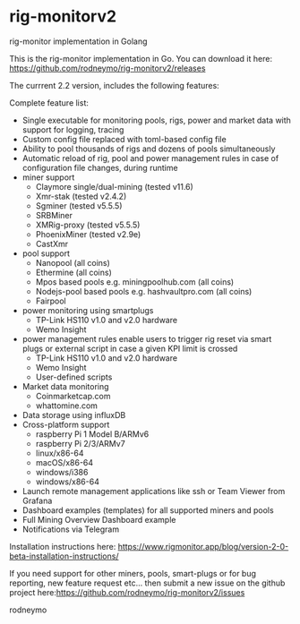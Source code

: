 # rig-monitorv2
rig-monitor implementation in Golang

This is the rig-monitor implementation in Go. You can download it here:  https://github.com/rodneymo/rig-monitorv2/releases

The currrent 2.2 version, includes the following features:

Complete feature list:
* Single executable for monitoring pools, rigs, power and market data with support for logging, tracing
* Custom config file replaced with toml-based config file
* Ability to pool thousands of rigs and dozens of pools simultaneously
* Automatic reload of rig, pool and power management rules in case of configuration file changes, during runtime
* miner support
  * Claymore single/dual-mining (tested v11.6)
  * Xmr-stak (tested v2.4.2)
  * Sgminer (tested v5.5.5)
  * SRBMiner
  * XMRig-proxy (tested v5.5.5)
  * PhoenixMiner (tested v2.9e)
  * CastXmr
* pool support
  * Nanopool (all coins)
  * Ethermine (all coins)
  * Mpos based pools e.g. miningpoolhub.com (all coins)
  * Nodejs-pool based pools e.g. hashvaultpro.com (all coins)
  * Fairpool
* power monitoring using smartplugs
  * TP-Link HS110 v1.0 and v2.0 hardware
  * Wemo Insight
* power management rules enable users to trigger rig reset via smart plugs or external script in case a given KPI limit is crossed
  * TP-Link HS110 v1.0 and v2.0 hardware
  * Wemo Insight
  * User-defined scripts
* Market data monitoring
  * Coinmarketcap.com
  * whattomine.com
* Data storage using influxDB
* Cross-platform support
  * raspberry Pi 1 Model B/ARMv6
  * raspberry Pi 2/3/ARMv7
  * linux/x86-64
  * macOS/x86-64
  * windows/i386
  * windows/x86-64
* Launch remote management applications like ssh or Team Viewer from Grafana
* Dashboard examples (templates) for all supported miners and pools
* Full Mining Overview Dashboard example
* Notifications via Telegram

Installation instructions here: https://www.rigmonitor.app/blog/version-2-0-beta-installation-instructions/

If you need support for other miners, pools, smart-plugs or for bug reporting, new feature request etc... then submit a new issue on the github project here:https://github.com/rodneymo/rig-monitorv2/issues

rodneymo
